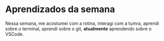 # Aprendizados da semana
Nessa semana, me acostumei com a rotina, interagi com a tumra, aprendi sobre o terminal, aprendi sobre o git, **atualmente** aprendendo sobre o VSCode.
